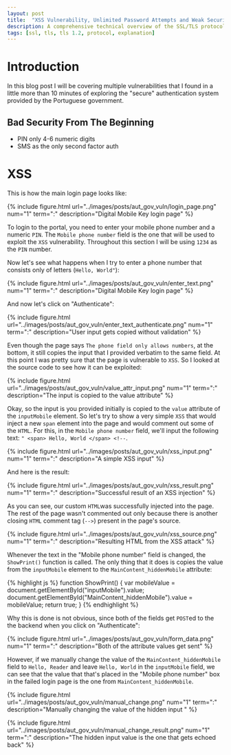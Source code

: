 ```yaml
---
layout: post
title:  "XSS Vulnerability, Unlimited Password Attempts and Weak Security Of Autenticacao.gov.pt"
description: A comprehensive technical overview of the SSL/TLS protocol.
tags: [ssl, tls, tls 1.2, protocol, explanation]
---
```


# Introduction

In this blog post I will be covering multiple vulnerabilities that
I found in a little more than 10 minutes of exploring the "secure"
authentication system provided by the Portuguese government.

## Bad Security From The Beginning

* PIN only 4-6 numeric digits
* SMS as the only second factor auth

# XSS

This is how the main login page looks like:

{% include figure.html url="../images/posts/aut_gov_vuln/login_page.png" num="1" term=":" description="Digital Mobile Key login page" %}

To login to the portal, you need to enter your mobile phone number and a
numeric `PIN`. The `Mobile phone number` field is the one that will be used
to exploit the `XSS` vulnerability. Throughout this section I will be using
`1234` as the `PIN` number.

Now let's see what happens when I try to enter a phone number that consists
only of letters (`Hello, World"`):

{% include figure.html url="../images/posts/aut_gov_vuln/enter_text.png" num="1" term=":" description="Digital Mobile Key login page" %}

And now let's click on "Authenticate":

{% include figure.html url="../images/posts/aut_gov_vuln/enter_text_authenticate.png" num="1" term=":" description="User input gets copied without validation" %}

Even though the page says `The phone field only allows numbers`, at the bottom, it
still copies the input that I provided verbatim to the same field.
At this point I was pretty sure that the page is vulnerable to `XSS`.
So I looked at the source code to see how it can be exploited:

{% include figure.html url="../images/posts/aut_gov_vuln/value_attr_input.png" num="1" term=":" description="The input is copied to the value attribute" %}

Okay, so the input is you provided initially is copied to the `value`
attribute of the `inputMobile` element. So let's try to show a very simple
`XSS` that would inject a new `span` element into the page and would comment
out some of the `HTML`. For this, in the `Mobile phone number` field, we'll
input the following text: `" <span> Hello, World </span> <!--`.

{% include figure.html url="../images/posts/aut_gov_vuln/xss_input.png" num="1" term=":" description="A simple XSS input" %}


And here is the result:

{% include figure.html url="../images/posts/aut_gov_vuln/xss_result.png" num="1" term=":" description="Successful result of an XSS injection" %}


As you can see, our custom `HTML`was successfully injected into the page.
The rest of the page wasn't commented out only because there is another
closing `HTML` comment tag (`-->`) present in the page's source.

{% include figure.html url="../images/posts/aut_gov_vuln/xss_source.png" num="1" term=":" description="Resulting HTML from the XSS attack" %}


Whenever the text in the "Mobile phone number" field is
changed, the `ShowPrint()` function is called. The only thing that it does is
copies the value from the `inputMobile` element to the `MainContent_hiddenMobile` attribute:

{% highlight js %}
function ShowPrint() {
            var mobileValue = document.getElementById("inputMobile").value;
            document.getElementById("MainContent_hiddenMobile").value = mobileValue;
            return true;
        }
{% endhighlight %}

Why this is done is not obvious, since both of the fields get `POST`ed to the
the backend when you click on "Authenticate":

{% include figure.html url="../images/posts/aut_gov_vuln/form_data.png" num="1" term=":" description="Both of the attribute values get sent" %}

However, if we manually change the value of the `MainContent_hiddenMobile`
field to `Hello, Reader` and leave `Hello, World` in the `inputMobile`
field, we can see that the value that that's placed in the "Mobile phone number" box in the failed login page is the one from `MainContent_hiddenMobile`.

{% include figure.html url="../images/posts/aut_gov_vuln/manual_change.png" num="1" term=":" description="Manually changing the value of the hidden input " %}

{% include figure.html url="../images/posts/aut_gov_vuln/manual_change_result.png" num="1" term=":" description="The hidden input value is the one that gets echoed back" %}
